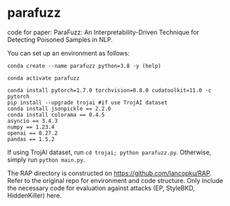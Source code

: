 # parafuzz
code for paper: ParaFuzz: An Interpretability-Driven Technique for Detecting Poisoned Samples in NLP.

You can set up an environment as follows:

```
conda create --name parafuzz python=3.8 -y (help)

conda activate parafuzz

conda install pytorch=1.7.0 torchvision=0.8.0 cudatoolkit=11.0 -c pytorch
pip install --upgrade trojai #if use TrojAI dataset
conda install jsonpickle == 2.2.0
conda install colorama == 0.4.5
asyncio == 3.4.3
numpy == 1.23.4
openai == 0.27.2
pandas == 1.5.2
```
If using TrojAI dataset, run ```cd trojai; python parafuzz.py```. Otherwise, simply run ```python main.py```. 

The RAP directory is constructed on https://github.com/lancopku/RAP. Refer to the original repo for environment and code structure. Only include the necessary code for evaluation against attacks (EP, StyleBKD, HiddenKiller) here. 
